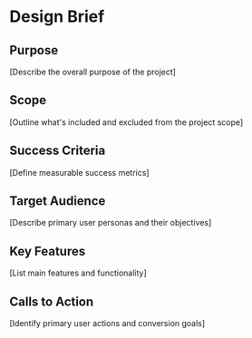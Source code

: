 # Design Brief

## Purpose
[Describe the overall purpose of the project]

## Scope
[Outline what's included and excluded from the project scope]

## Success Criteria
[Define measurable success metrics]

## Target Audience
[Describe primary user personas and their objectives]

## Key Features
[List main features and functionality]

## Calls to Action
[Identify primary user actions and conversion goals]
